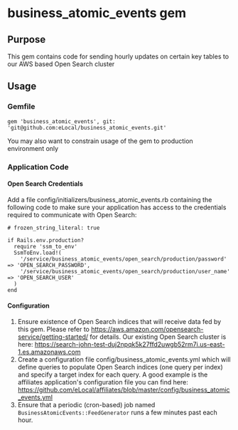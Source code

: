 # business_atomic_events gem

## Purpose
This gem contains code for sending hourly updates on certain key tables to our AWS based Open Search cluster

## Usage

### Gemfile
`gem 'business_atomic_events', git: 'git@github.com:eLocal/business_atomic_events.git'`

You may also want to constrain usage of the gem to production environment only

### Application Code
#### Open Search Credentials
Add a file config/initializers/business_atomic_events.rb containing the following code to make sure
your application has access to the credentials required to communicate with Open Search:
```
# frozen_string_literal: true

if Rails.env.production?
  require 'ssm_to_env'
  SsmToEnv.load!(
    '/service/business_atomic_events/open_search/production/password' => 'OPEN_SEARCH_PASSWORD',
    '/service/business_atomic_events/open_search/production/user_name' => 'OPEN_SEARCH_USER'
  )
end
```

#### Configuration
1. Ensure existence of Open Search indices that will receive data fed by this gem. Please refer to https://aws.amazon.com/opensearch-service/getting-started/ for details. Our existing Open Search cluster is here: https://search-john-test-duj2npqk5k27ffd2uwgb52rm7i.us-east-1.es.amazonaws.com
2. Create a configuration file config/business_atomic_events.yml which will define queries to populate Open Search indices (one query per index) and specify a target index for each query. A good example is the affiliates application's configuration file you can find here: https://github.com/eLocal/affiliates/blob/master/config/business_atomic_events.yml
3. Ensure that a periodic (cron-based) job named `BusinessAtomicEvents::FeedGenerator` runs a few minutes past each hour.
